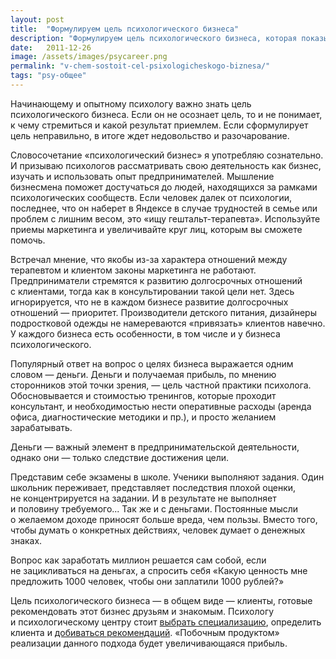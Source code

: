 ```yaml
---
layout: post
title:  "Формулируем цель психологического бизнеса"
description: "Формулируем цель психологического бизнеса, которая показывать в каком направлении психологу или психологическому центру следует развиваться"
date:   2011-12-26			 
image: /assets/images/psycareer.png
permalink: "v-chem-sostoit-cel-psixologicheskogo-biznesa/"
tags: "psy-общее"
---
```

<p>Начинающему и&nbsp;опытному психологу важно знать цель психологического бизнеса. Если он&nbsp;не&nbsp;осознает цель, то&nbsp;и&nbsp;не&nbsp;понимает, к&nbsp;чему стремиться и&nbsp;какой результат приемлем. Если сформулирует цель неправильно, в&nbsp;итоге ждет недовольство и&nbsp;разочарование.</p>
<p>Словосочетание «психологический бизнес» я&nbsp;употребляю сознательно. И&nbsp;призываю психологов рассматривать свою деятельность как бизнес, изучать и&nbsp;использовать опыт предпринимателей. Мышление бизнесмена поможет достучаться до&nbsp;людей, находящихся за&nbsp;рамками психологических сообществ. Если человек далек от&nbsp;психологии, последнее, что он&nbsp;наберет в&nbsp;Яндексе в&nbsp;случае трудностей в&nbsp;семье или проблем с&nbsp;лишним весом, это «ищу гештальт-терапевта». Используйте приемы маркетинга и&nbsp;увеличивайте круг лиц, которым вы&nbsp;сможете помочь.</p>
<p>Встречал мнение, что якобы из-за характера отношений между терапевтом и&nbsp;клиентом законы маркетинга не&nbsp;работают. Предприниматели стремятся к&nbsp;развитию долгосрочных отношений с&nbsp;клиентами, тогда как в&nbsp;консультировании такой цели нет. Здесь игнорируется, что не&nbsp;в&nbsp;каждом бизнесе развитие долгосрочных отношений&nbsp;— приоритет. Производители детского питания, дизайнеры подростковой одежды не&nbsp;намереваются «привязать» клиентов навечно. У&nbsp;каждого бизнеса есть особенности, в&nbsp;том числе и&nbsp;у&nbsp;бизнеса психологического.</p>
<p>Популярный ответ на&nbsp;вопрос о&nbsp;целях бизнеса выражается одним словом&nbsp;— деньги. Деньги и&nbsp;получаемая прибыль, по&nbsp;мнению сторонников этой точки зрения,&nbsp;— цель частной практики психолога. Обосновывается и&nbsp;стоимостью тренингов, которые проходит консультант, и&nbsp;необходимостью нести оперативные расходы (аренда офиса, диагностические методики и&nbsp;пр.), и&nbsp;просто желанием зарабатывать.</p>
<p>Деньги&nbsp;— важный элемент в&nbsp;предпринимательской деятельности, однако они&nbsp;— только следствие достижения цели.</p>
<p>Представим себе экзамены в&nbsp;школе. Ученики выполняют задания. Один школьник переживает, представляет последствия плохой оценки, не&nbsp;концентрируется на&nbsp;задании. И&nbsp;в&nbsp;результате не&nbsp;выполняет и&nbsp;половину требуемого... Так&nbsp;же и&nbsp;с&nbsp;деньгами. Постоянные мысли о&nbsp;желаемом доходе приносят больше вреда, чем пользы. Вместо того, чтобы думать о&nbsp;конкретных действиях, человек думает о&nbsp;денежных знаках.</p>
<p>Вопрос как заработать миллион решается сам собой, если не&nbsp;зацикливаться на&nbsp;деньгах, а&nbsp;спросить себя «Какую ценность мне предложить 1000&nbsp;человек, чтобы они заплатили 1000&nbsp;рублей?»</p>
<p>Цель психологического бизнеса&nbsp;— в&nbsp;общем виде&nbsp;— клиенты, готовые рекомендовать этот бизнес друзьям и&nbsp;знакомым. Психологу и&nbsp;психологическому центру стоит <a href="/sfery-specializacii-psixologa/">выбрать специализацию</a>, определить клиента и&nbsp;<a href="/legkij-sposob-poluchit-obratnuyu-svyaz-ot-klienta/">добиваться рекомендаций</a>. «Побочным продуктом» реализации данного подхода будет увеличивающаяся прибыль.</p>
